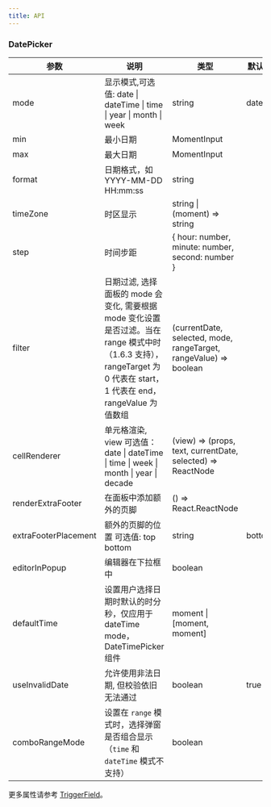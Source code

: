 ```yaml
---
title: API
---
```


### DatePicker

| 参数         | 说明                                                                             | 类型                                                        | 默认值 | 版本 |
| ------------ | -------------------------------------------------------------------------------- | ----------------------------------------------------------- | ------ | --- |
| mode | 显示模式,可选值: date \| dateTime \| time \| year \| month \| week | string | date  |  |
| min          | 最小日期                                                                         | MomentInput                                                 |        |  |
| max          | 最大日期                                                                         | MomentInput                                                 |        |  |
| format       | 日期格式，如 YYYY-MM-DD HH:mm:ss                                               | string                                                      |        |  |
| timeZone | 时区显示 | string \| (moment) => string |   | 1.4.2 |
| step         | 时间步距                                                                         | { hour: number, minute: number, second: number }            |        |  |
| filter | 日期过滤, 选择面板的 mode 会变化, 需要根据 mode 变化设置是否过滤。当在 range 模式中时（1.6.3 支持），rangeTarget 为 0 代表在 start，1 代表在 end，rangeValue 为值数组 | (currentDate, selected, mode, rangeTarget, rangeValue) => boolean | |
| cellRenderer | 单元格渲染, view 可选值：date \| dateTime \| time \| week \| month \| year \| decade | (view) => (props, text, currentDate, selected) => ReactNode |        |  |
| renderExtraFooter	| 在面板中添加额外的页脚 |	() => React.ReactNode	||  |
| extraFooterPlacement	| 额外的页脚的位置 可选值: top bottom |	string |	bottom| |
| editorInPopup | 编辑器在下拉框中  | boolean |  | 1.4.5 |
| defaultTime | 设置用户选择日期时默认的时分秒，仅应用于 dateTime mode，DateTimePicker 组件 | moment \| \[moment, moment\] | | 1.4.5 |
| useInvalidDate | 允许使用非法日期, 但校验依旧无法通过  | boolean | true | 1.5.4 |
| comboRangeMode | 设置在 `range` 模式时，选择弹窗是否组合显示（`time` 和 `dateTime` 模式不支持） | boolean |  | 1.6.5 |

更多属性请参考 [TriggerField](/zh/procmp/abstract/trigger-field/#TriggerField)。
